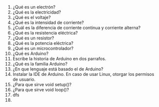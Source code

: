 1. ¿Qué es un electrón?
1. ¿Qué es la electricidad?
1. ¿Qué es el voltaje?
1. ¿Qué es la intensidad de corriente?
1. ¿Cuál es la diferencia de corriente continua y corriente alterna?
1. ¿Qué es la resistencia eléctrica?
1. ¿Qué es un resistor?
1. ¿Qué es la potencia eléctrica?
1. ¿Qué es un microcontrolador?
1. ¿Qué es Arduino?
1. Escribe la historia de Arduino en dos parrafos.
1. ¿Qué es la familia Arduino?
1. ¿En que lenguaje está basado el de Arduino?
1. Instalar la IDE de Arduino. En caso de usar Linux, otorgar los permisos de usuario.
1. ¿Para que sirve void setup()?
1. ¿Para que sirve void loop()?
2. dfs
3. 
